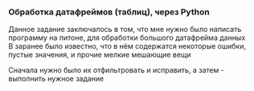 ### Обработка датафреймов (таблиц), через Python

Данное задание заключалось в том, что мне нужно было написать программу на питоне, для обработки большого датафрейма данных  
B заранее было известно, что в нём содержатся некоторые ошибки, пустые значения, и прочие мелкие мешающие вещи

Сначала нужно было их отфильтровать и исправить, а затем - выполнить нужное задание
